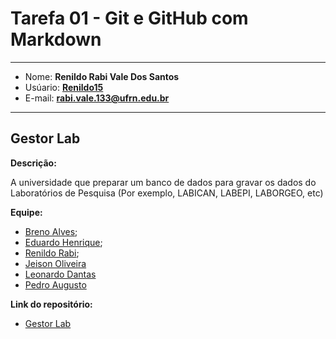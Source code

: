 # Tarefa 01 - Git e GitHub com Markdown
* * *
* Nome: **Renildo Rabi Vale Dos Santos**
* Usúario: **[Renildo15](https://github.com/Renildo15)**
* E-mail: **<rabi.vale.133@ufrn.edu.br>**

* * *
## Gestor Lab

**Descrição:**

A universidade que preparar um banco de dados para gravar os dados do Laboratórios de Pesquisa (Por exemplo, LABICAN, LABEPI, LABORGEO, etc)

**Equipe:**

* [Breno Alves](https://github.com/brenolves); 
* [Eduardo Henrique](https://github.com/rickEDU);
* [Renildo Rabi](https://github.com/Renildo15);
* [Jeison Oliveira](https://github.com/jeisonoliver)
* [Leonardo Dantas](https://github.com/leonardodantas4)
* [Pedro Augusto](https://github.com/PedroAugustoMD)

**Link do repositório:**

* [Gestor Lab](https://github.com/Renildo15/Gestor-Lab)